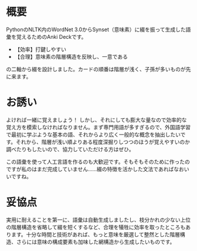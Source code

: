 # 概要
PythonのNLTK内のWordNet 3.0からSynset（意味素）に綴を振って生成した語彙を覚えるためのAnki Deckです。
- 【効率】打鍵しやすい
- 【合理】意味素の階層構造を反映し、一意である

の二軸から綴を設計しました。カードの順番は階層が浅く、子孫が多いものが先に来ます。
# お誘い
よければ一緒に覚えましょう！ しかし、それにしても膨大な量なので効率的な覚え方を模索しなければなりません。まず専門用語が多すぎるので、外国語学習で最初に学ぶような基本の語、それからより広く一般的な概念を抽出したいです。それから、階層が浅い順よりある程度深掘りしつつのほうが覚えやすいのか調べたりもしたいので、協力していただける方はぜひ。

この語彙を使って人工言語を作るのも大歓迎です。そもそもそのために作ったのですが私のはまだ完成していません……綴の特徴を活かした文法であればなおいいですね。
# 妥協点
実用に耐えることを第一に、語彙は自動生成しましたし、枝分かれの少ない上位の階層構造を省略して綴を短くするなど、合理を犠牲に効率を取ったところもあります。十分な時間と技術があれば、もっと意味を厳選して整然とした階層構造、さらには意味の構成要素も加味した網構造から生成したいものです。
 
